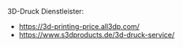 3D-Druck Dienstleister:
- https://3d-printing-price.all3dp.com/
- https://www.s3dproducts.de/3d-druck-service/
